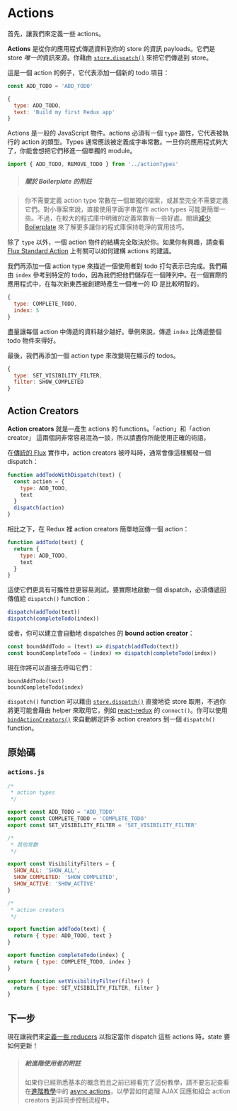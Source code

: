 # Actions

首先，讓我們來定義一些 actions。

**Actions** 是從你的應用程式傳遞資料到你的 store 的資訊 payloads。它們是 store *唯一的*資訊來源。你藉由 [`store.dispatch()`](../api/Store.md#dispatch) 來把它們傳遞到 store。

這是一個 action 的例子，它代表添加一個新的 todo 項目：

```js
const ADD_TODO = 'ADD_TODO'
```

```js
{
  type: ADD_TODO,
  text: 'Build my first Redux app'
}
```

Actions 是一般的 JavaScript 物件。actions 必須有一個 `type` 屬性，它代表被執行的 action 的類型。Types 通常應該被定義成字串常數。一旦你的應用程式夠大了，你能會想把它們移進一個單獨的 module。

```js
import { ADD_TODO, REMOVE_TODO } from '../actionTypes'
```

>##### 關於 Boilerplate 的附註

>你不需要定義 action type 常數在一個單獨的檔案，或甚至完全不需要定義它們。對小專案來說，直接使用字面字串當作 action types 可能更簡單一些。不過，在較大的程式庫中明確的定義常數有一些好處。閱讀[減少 Boilerplate](../recipes/ReducingBoilerplate.md) 來了解更多讓你的程式庫保持乾淨的實用技巧。

除了 `type` 以外，一個 action 物件的結構完全取決於你。如果你有興趣，請查看 [Flux Standard Action](https://github.com/acdlite/flux-standard-action) 上有關可以如何建構 actions 的建議。

我們再添加一個 action type 來描述一個使用者對 todo 打勾表示已完成。我們藉由 `index` 參考到特定的 todo，因為我們把他們儲存在一個陣列中。在一個實際的應用程式中，在每次新東西被創建時產生一個唯一的 ID 是比較明智的。

```js
{
  type: COMPLETE_TODO,
  index: 5
}
```

盡量讓每個 action 中傳遞的資料越少越好。舉例來說，傳遞 `index` 比傳遞整個 todo 物件來得好。

最後，我們再添加一個 action type 來改變現在顯示的 todos。

```js
{
  type: SET_VISIBILITY_FILTER,
  filter: SHOW_COMPLETED
}
```

## Action Creators

**Action creators** 就是—產生 actions 的 functions。「action」和「action creator」 這兩個詞非常容易混為一談，所以請盡你所能使用正確的術語。

在[傳統的 Flux](http://facebook.github.io/flux) 實作中，action creators 被呼叫時，通常會像這樣觸發一個 dispatch：

```js
function addTodoWithDispatch(text) {
  const action = {
    type: ADD_TODO,
    text
  }
  dispatch(action)
}
```

相比之下，在 Redux 裡 action creators 簡單地回傳一個 action：

```js
function addTodo(text) {
  return {
    type: ADD_TODO,
    text
  }
}
```

這使它們更具有可攜性並更容易測試。要實際地啟動一個 dispatch，必須傳遞回傳值給 `dispatch()` function：

```js
dispatch(addTodo(text))
dispatch(completeTodo(index))
```

或者，你可以建立會自動地 dispatches 的 **bound action creator**：

```js
const boundAddTodo = (text) => dispatch(addTodo(text))
const boundCompleteTodo = (index) => dispatch(completeTodo(index))
```

現在你將可以直接去呼叫它們：

```
boundAddTodo(text)
boundCompleteTodo(index)
```

`dispatch()` function 可以藉由 [`store.dispatch()`](../api/Store.md#dispatch) 直接地從 store 取用，不過你將更可能會藉由 helper 來取用它，例如 [react-redux](http://github.com/gaearon/react-redux) 的 `connect()`。你可以使用 [`bindActionCreators()`](../api/bindActionCreators.md) 來自動綁定許多 action creators 到一個 `dispatch()` function。

## 原始碼

### `actions.js`

```js
/*
 * action types
 */

export const ADD_TODO = 'ADD_TODO'
export const COMPLETE_TODO = 'COMPLETE_TODO'
export const SET_VISIBILITY_FILTER = 'SET_VISIBILITY_FILTER'

/*
 * 其他常數
 */

export const VisibilityFilters = {
  SHOW_ALL: 'SHOW_ALL',
  SHOW_COMPLETED: 'SHOW_COMPLETED',
  SHOW_ACTIVE: 'SHOW_ACTIVE'
}

/*
 * action creators
 */

export function addTodo(text) {
  return { type: ADD_TODO, text }
}

export function completeTodo(index) {
  return { type: COMPLETE_TODO, index }
}

export function setVisibilityFilter(filter) {
  return { type: SET_VISIBILITY_FILTER, filter }
}
```

## 下一步

現在讓我們來[定義一些 reducers](Reducers.md) 以指定當你 dispatch 這些 actions 時，state 要如何更新！

>##### 給進階使用者的附註
>如果你已經熟悉基本的概念而且之前已經看完了這份教學，請不要忘記查看在[進階教學](../advanced/README.md)中的 [async actions](../advanced/AsyncActions.md)，以學習如何處理 AJAX 回應和組合 action creators 到非同步控制流程中。
